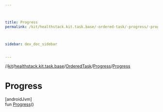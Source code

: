 ```yaml
---



title: Progress
permalink: /kit/healthstack.kit.task.base/-ordered-task/-progress/-progress.html



sidebar: dev_doc_sidebar


---
```




//[kit](/kit.html)/[healthstack.kit.task.base](../../index.html)/[OrderedTask](../index.html)/[Progress](index.html)/[Progress](-progress.html)



# Progress



[androidJvm]\
fun [Progress](-progress.html)()






